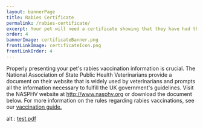 ```yaml
---
layout: bannerPage
title: Rabies Certificate
permalink: /rabies-certificate/
excerpt: Your pet will need a certificate showing that they have had their rabies vaccination.  Here’s an example of what a rabies certificate looks like
order: 4
bannerImage: certificateBanner.png
frontLinkImage: certificateIcon.png
frontLinkOrder: 4
---
```


Properly presenting your pet's rabies vaccination information is crucial.  The National Association of State Public Health Veterinarians provide a document on their website that is widely used by veterinarians and prompts all the information necessary to fulfill the UK government's guidelines.  Visit the NASPHV website at http://www.nasphv.org or download the document below.  For more information on the rules regarding rabies vaccinations, see our <a href="/rabies-vaccination-information">vaccination guide.</a>

<div>
<object data="/assets/pdf/rabies_certificate.pdf" type="application/pdf" width="600" height="780">
alt : <a href="/assets/pdf/rabies_certificate.pdf">test.pdf</a>
</object>
</div> 
